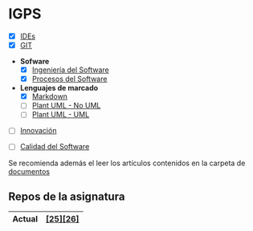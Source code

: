 # IGPS

- [x] [IDEs](temario/1-ides/clase-1-ides.md)
- [x] [GIT](/temario/2-git)
- **Sofware**
  - [x] [Ingeniería del Software](/temario/3-ingenieria-software/clase-5-ingenieria_software.md)
  - [x] [Procesos del Software](/temario/3-ingenieria-software/clase-6-proceso_software.md)
- **Lenguajes de marcado**
  - [x] [Markdown](/temario/4-markdown)
  - [ ] [Plant UML - No UML](/temario/5-plantuml)
  - [ ] [Plant UML - UML](/temario/5-plantuml)
- [ ] [Innovación](/temario/6-innovacion-calidad/clase-16-innovacion.md)
- [ ] [Calidad del Software](/temario/6-innovacion-calidad/clase-17-calidad_software.md)


Se recomienda además el leer los artículos contenidos en la carpeta de [documentos](documentos/README.md)

## Repos de la asignatura

<div align=center>

|Actual|[[25][26]](https://github.com/miguelancabezon/25-26-igps)|
|:-|:-

</div>
